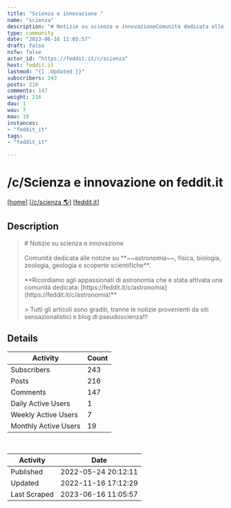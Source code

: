 ```yaml
---
title: "Scienza e innovazione " 
name: "scienza"
description: "# Notizie su scienza e innovazioneComunità dedicata alle notizie su **~~astronomia~~,  fisica, biologia, zoologia, geologia e scoperte scientifiche**.**Ricordiamo agli appassionati di astronomia che è stata attivata una comunità dedicata: [https://feddit.it/c/astronomia](https://feddit.it/c/astronomia)**> Tutti gli articoli sono graditi, tranne le notizie provenienti da siti sensazionalistici e blog di pseudoscienza!!!"
type: community
date: "2023-06-16 11:05:57"
draft: false
nsfw: false
actor_id: "https://feddit.it/c/scienza"
host: feddit.it
lastmod: "{[ .Updated }}"
subscribers: 243
posts: 216
comments: 147
weight: 216
dau: 1
wau: 7
mau: 19
instances:
- "feddit_it"
tags: 
- "feddit_it"

---
```


# /c/Scienza e innovazione  on feddit.it

[[home](/)]
[[/c/scienza 🌎](https://feddit.it/c/scienza)]
[[feddit.it](/instances/feddit_it)]


## Description 

<blockquote class="description">
# Notizie su scienza e innovazione<br><br>Comunità dedicata alle notizie su **~~astronomia~~,  fisica, biologia, zoologia, geologia e scoperte scientifiche**.<br><br>**Ricordiamo agli appassionati di astronomia che è stata attivata una comunità dedicata: [https://feddit.it/c/astronomia](https://feddit.it/c/astronomia)**<br><br>> Tutti gli articoli sono graditi, tranne le notizie provenienti da siti sensazionalistici e blog di pseudoscienza!!!
</blockquote>


## Details

| Activity | Count  |
|----------------------|---|
| Subscribers          | 243 |
| Posts                | 216  |
| Comments             | 147  |
| Daily Active Users   | 1  |
| Weekly Active Users  | 7  |
| Monthly Active Users | 19  |

<br>

| Activity | Date |
|----------------------|---|
| Published            | 2022-05-24 20:12:11 |
| Updated              | 2022-11-16 17:12:29 |
| Last Scraped         | 2023-06-16 11:05:57 |
